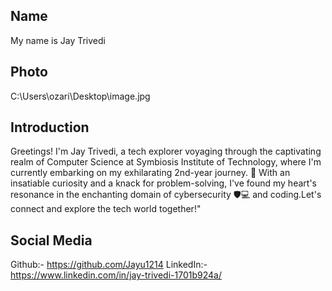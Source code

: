 ## Name
My name is Jay Trivedi

## Photo
C:\Users\ozari\Desktop\image.jpg

## Introduction
Greetings! I'm Jay Trivedi, a tech explorer voyaging through the captivating realm of Computer Science at Symbiosis Institute of Technology, where I'm currently embarking on my exhilarating 2nd-year journey. 🚀
With an insatiable curiosity and a knack for problem-solving, I've found my heart's resonance in the enchanting domain of cybersecurity 🛡️💻 and coding.Let's connect and explore the tech world together!"

## Social Media
Github:- https://github.com/Jayu1214
LinkedIn:- https://www.linkedin.com/in/jay-trivedi-1701b924a/